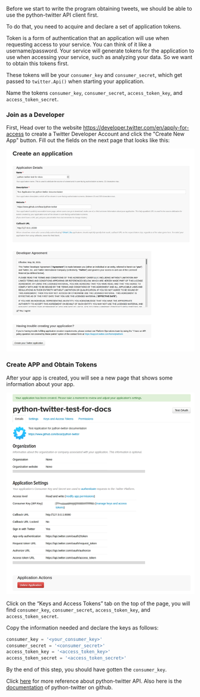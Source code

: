 Before we start to write the program obtaining tweets, we should be able to use the python-twitter API client first.

To do that, you need to acquire and declare a set of application tokens. 



Token is a form of authentication that an application will use when requesting access to your service. You can think of it like a username/password. Your service will generate tokens for the application to use when accessing your service, such as analyzing your data. So we want to obtain this tokens first.
 


These tokens will be your `consumer_key` and `consumer_secret`, which get passed to `twitter.Api()` when starting your application.

Name the tokens `consumer_key`, `consumer_secret`, `access_token_key`, and `access_token_secret`.

### Join as a Developer

First, Head over to the website https://developer.twitter.com/en/apply-for-access to create a Twitter Developer Account and click the "Create New App" button. Fill out the fields on the next page that looks like this:

<img src="../image/python-twitter-app-creation-part1.png" alt="alt"  />

### Create APP and Obtain Tokens

After your app is created, you will see a new page that shows some information about your app.

<img src="../image/python-twitter-app-creation-part2.png" alt="alt"  />

Click on the  “Keys and Access Tokens” tab on the top of the page, you will find `consumer_key`, `consumer_secret`, `access_token_key`, and `access_token_secret`.

Copy the information needed and declare the keys as follows:

```python
consumer_key = '<your_consumer_key>'
consumer_secret = '<consumer_secret>'
access_token_key = '<access_token_key>'
access_token_secret = '<access_token_secret>'
```

By the end of this step, you should have gotten the `consumer_key`.



Click [here](https://python-twitter.readthedocs.io/en/latest/) for more reference about python-twitter API. Also here is the [documentation](https://github.com/bear/python-twitter) of python-twitter on github.

